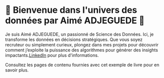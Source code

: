 # 🎯 Bienvenue dans l'univers des données par Aimé ADJEGUEDE 🎯

Je suis Aimé ADJEGUEDE, un passionné de Science des Données. Ici, je transforme les données en décisions stratégiques. Que vous soyez recruteur ou simplement curieux, plongez dans mes projets pour découvrir comment j’exploite la puissance des algorithmes pour générer des insights impactants.[LinkedIn](https://jupyterbook.org) pour plus d'informations.

Consultez les pages de contenu fournies avec cet exemple de livre pour en savoir plus.

```{tableofcontents}
```
